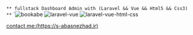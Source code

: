 `** fullstack Dashboard Admin with (Laravel && Vue && Html5 && Css3)  **`
`![bookabe](https://user-images.githubusercontent.com/43889064/112548401-cb1c9600-8dd9-11eb-8e10-a0b159b0abdf.png)
![laravel-vue](https://user-images.githubusercontent.com/43889064/112551198-3a948480-8dde-11eb-8485-4cb3112dc9f2.png)
![laravel-vue-html-css](https://user-images.githubusercontent.com/43889064/112551214-408a6580-8dde-11eb-9288-628b11e6e24c.png)

[contact me:(https://s-abasnezhad.ir)](https://s-abasnezhad.ir)
